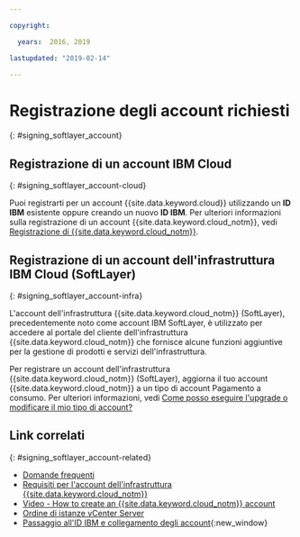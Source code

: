 ```yaml
---

copyright:

  years:  2016, 2019

lastupdated: "2019-02-14"

---
```


# Registrazione degli account richiesti
{: #signing_softlayer_account}

## Registrazione di un account IBM Cloud
{: #signing_softlayer_account-cloud}

Puoi registrarti per un account {{site.data.keyword.cloud}} utilizzando un **ID IBM** esistente oppure creando un nuovo **ID IBM**. Per ulteriori informazioni sulla registrazione di un account {{site.data.keyword.cloud_notm}}, vedi [Registrazione di {{site.data.keyword.cloud_notm}}](/docs/account?topic=account-signup).

## Registrazione di un account dell'infrastruttura IBM Cloud (SoftLayer)
{: #signing_softlayer_account-infra}

L'account dell'infrastruttura {{site.data.keyword.cloud_notm}} (SoftLayer), precedentemente noto come account IBM SoftLayer, è utilizzato per accedere al portale del cliente dell'infrastruttura {{site.data.keyword.cloud_notm}} che fornisce alcune funzioni aggiuntive per la gestione di prodotti e servizi dell'infrastruttura.

Per registrare un account dell'infrastruttura {{site.data.keyword.cloud_notm}} (SoftLayer), aggiorna il tuo account {{site.data.keyword.cloud_notm}} a un tipo di account Pagamento a consumo. Per ulteriori informazioni, vedi [Come posso eseguire l'upgrade o modificare il mio tipo di account?](/docs/account?topic=account-accountfaqs)

## Link correlati
{: #signing_softlayer_account-related}

* [Domande frequenti](/docs/services/vmwaresolutions/vmonic?topic=vmware-solutions-faq)
* [Requisiti per l'account dell'infrastruttura {{site.data.keyword.cloud_notm}}](/docs/services/vmwaresolutions/vmonic?topic=vmware-solutions-slaccountrequirement)
* [Video - How to create an {{site.data.keyword.cloud_notm}} account](https://www.youtube.com/watch?v=HBkY-Fs1d6E)
* [Ordine di istanze vCenter Server](/docs/services/vmwaresolutions/vcenter?topic=vmware-solutions-vc_orderinginstance)
* [Passaggio all'ID IBM e collegamento degli account](/docs/admin/softlayerlink.html){:new_window}
